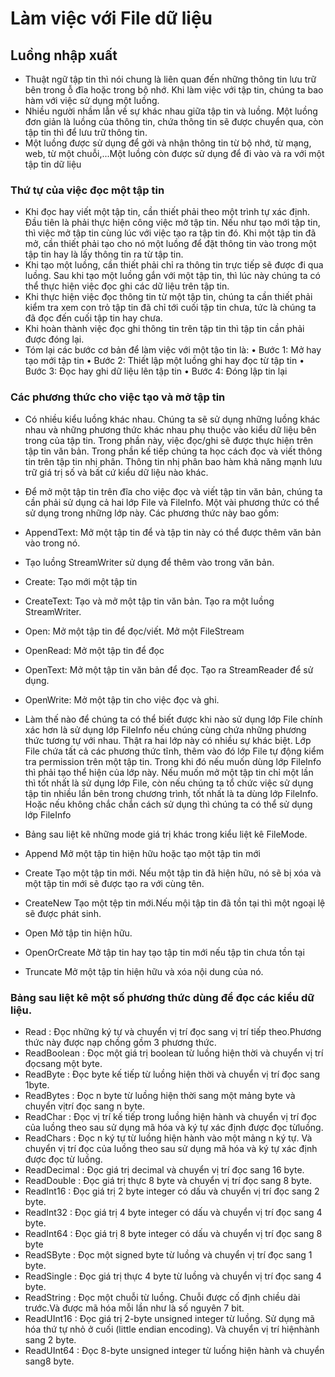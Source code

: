 # Làm việc với File dữ liệu

## Luồng nhập xuất

- Thuật ngữ tập tin thì nói chung là liên quan đến những thông tin lưu trữ bên trong ỗ đĩa hoặc trong bộ nhớ. Khi làm việc với tập tin, chúng ta bao hàm với việc sử dụng một luồng.
- Nhiều người nhầm lẫn về sự khác nhau giữa tập tin và luồng. Một luồng đơn giản là luồng của thông tin, chứa thông tin sẽ được chuyển qua, còn tập tin thì để lưu trữ thông tin.
- Một luồng được sử dụng để gởi và nhận thông tin từ bộ nhớ, từ mạng, web, từ một chuỗi,...Một luồng còn được sử dụng để đi vào và ra với một tập tin dữ liệu

### Thứ tự của việc đọc một tập tin

- Khi đọc hay viết một tập tin, cần thiết phải theo một trình tự xác định. Đầu tiên là phải thực hiện công việc mở tập tin. Nếu như tạo mới tập tin, thì việc mở tập tin cùng lúc với việc tạo ra tập tin đó. Khi một tập tin đã mở, cần thiết phải tạo cho nó một luồng để đặt thông tin vào trong một tập tin hay là lấy thông tin ra từ tập tin.
- Khi tạo một luồng, cần thiết phải chỉ ra thông tin trực tiếp sẽ được đi qua luồng. Sau khi tạo một luồng gắn với một tập tin, thì lúc này chúng ta có thể thực hiện việc đọc ghi các dữ liệu trên tập tin.
- Khi thực hiện việc đọc thông tin từ một tập tin, chúng ta cần thiết phải kiểm tra xem con trỏ tập tin đã chỉ tới cuối tập tin chưa, tức là chúng ta đã đọc đến cuối tập tin hay chưa.
- Khi hoàn thành việc đọc ghi thông tin trên tập tin thì tập tin cần phải được đóng lại.
- Tóm lại các bước cơ bản để làm việc với một tậo tin là:
  • Bước 1: Mở hay tạo mới tập tin
  • Bước 2: Thiết lập một luồng ghi hay đọc từ tập tin
  • Bước 3: Đọc hay ghi dữ liệu lên tập tin
  • Bước 4: Đóng lập tin lại

### Các phương thức cho việc tạo và mở tập tin

- Có nhiều kiểu luồng khác nhau. Chúng ta sẽ sử dụng những luồng khác nhau và những phương thức khác nhau phụ thuộc vào kiểu dữ liệu bên trong của tập tin. Trong phần này, việc đọc/ghi sẽ được thực hiện trên tập tin văn bản. Trong phần kế tiếp chúng ta học cách đọc và viết thông tin trên tập tin nhị phân. Thông tin nhị phân bao hàm khả năng mạnh lưu trữ giá trị số và bất cứ kiểu dữ liệu nào khác.
- Để mở một tập tin trên đĩa cho việc đọc và viết tập tin văn bản, chúng ta cần phải sử dụng cả hai lớp File và FileInfo. Một vài phương thức có thể sử dụng trong những lớp này. Các phương thức này bao gồm:
- AppendText: Mở một tập tin để và tập tin này có thể được thêm văn bản vào trong nó.
- Tạo luồng StreamWriter sử dụng để thêm vào trong văn bản.
- Create: Tạo mới một tập tin
- CreateText: Tạo và mở một tập tin văn bản. Tạo ra một luồng StreamWriter.
- Open: Mở một tập tin để đọc/viết. Mở một FileStream
- OpenRead: Mở một tập tin để đọc
- OpenText: Mở một tập tin văn bản để đọc. Tạo ra StreamReader để sử dụng.
- OpenWrite: Mở một tập tin cho việc đọc và ghi.
- Làm thế nào để chúng ta có thể biết được khi nào sử dụng lớp File chính xác hơn là sử dụng lớp FileInfo nếu chúng cùng chứa những phương thức tương tự với nhau. Thật ra hai lớp này có nhiều sự khác biệt. Lớp File chứa tất cả các phương thức tĩnh, thêm vào đó lớp File tự động kiểm tra permission trên một tập tin. Trong khi đó nếu muốn dùng lớp FileInfo thì phải tạo thể hiện của lớp này. Nếu muốn mở một tập tin chỉ một lần thì tốt nhất là sử dụng lớp File, còn nếu chúng ta tổ chức việc sử dụng tập tin nhiều lần bên trong chương trình, tốt nhất là ta dùng lớp FileInfo. Hoặc nếu không chắc chắn cách sử dụng thì chúng ta có thể sử dụng lớp FileInfo

- Bảng sau liệt kê những mode giá trị khác trong kiểu liệt kê FileMode.
- Append Mở một tập tin hiện hữu hoặc tạo một tập tin mới
- Create Tạo một tập tin mới. Nếu một tập tin đã hiện hữu, nó sẽ bị xóa và một tập tin mới sẽ được tạo ra với cùng tên.
- CreateNew Tạo một tệp tin mới.Nếu mội tập tin đã tồn tại thì một ngoại lệ sẽ được phát sinh.
- Open Mở tập tin hiện hữu.
- OpenOrCreate Mở tập tin hay tạo tập tin mới nếu tập tin chưa tồn tại
- Truncate Mở một tập tin hiện hữu và xóa nội dung của nó.

### Bảng sau liệt kê một số phương thức dùng để đọc các kiểu dữ liệu.

- Read : Đọc những ký tự và chuyển vị trí đọc sang vị trí tiếp theo.Phương thức này được nạp chồng gồm 3 phương thức.
- ReadBoolean : Đọc một giá trị boolean từ luồng hiện thời và chuyển vị trí đọcsang một byte.
- ReadByte : Đọc byte kế tiếp từ luồng hiện thời và chuyển vị trí đọc sang 1byte.
- ReadBytes : Đọc n byte từ luồng hiện thời sang một mảng byte và chuyển vịtrí đọc sang n byte.
- ReadChar : Đọc vị trí kế tiếp trong luồng hiện hành và chuyển vị trí đọc của luồng theo sau sử dụng mã hóa và ký tự xác định được đọc từluồng.
- ReadChars : Đọc n ký tự từ luồng hiện hành vào một mảng n ký tự. Và chuyển vị trí đọc của luồng theo sau sử dụng mã hóa và ký tự xác định được đọc từ luồng.
- ReadDecimal : Đọc giá trị decimal và chuyển vị trí đọc sang 16 byte.
- ReadDouble : Đọc giá trị thực 8 byte và chuyển vị trí đọc sang 8 byte.
- ReadInt16 : Đọc giá trị 2 byte integer có dấu và chuyển vị trí đọc sang 2 byte.
- ReadInt32 : Đọc giá trị 4 byte integer có dấu và chuyển vị trí đọc sang 4 byte.
- ReadInt64 : Đọc giá trị 8 byte integer có dấu và chuyển vị trí đọc sang 8 byte
- ReadSByte : Đọc một signed byte từ luồng và chuyển vị trí đọc sang 1 byte.
- ReadSingle : Đọc giá trị thực 4 byte từ luồng và chuyển vị trí đọc sang 4 byte.
- ReadString : Đọc một chuỗi từ luồng. Chuỗi được cố định chiều dài trước.Và được mã hóa mỗi lần như là số nguyên 7 bit.
- ReadUInt16 : Đọc giá trị 2-byte unsigned integer từ luồng. Sử dụng mã hóa thứ tự nhỏ ở cuối (little endian encoding). Và chuyển vị trí hiệnhành sang 2 byte.
- ReadUInt64 : Đọc 8-byte unsigned integer từ luống hiện hành và chuyển sang8 byte.
